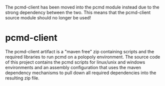 The pcmd-client has been moved into the pcmd module instead due to the strong dependency between the two. This means that the pcmd-client source module should no longer be used!  

pcmd-client
===========
The pcmd-client artifact is a "maven free" zip containing scripts and the required libraries to run pcmd on a polopoly environment. The source code of this project contains the pcmd scripts for linux/unix and windows environments and an assembly configuration that uses the maven dependency mechanisms to pull down all required dependencies into the resulting zip file.

